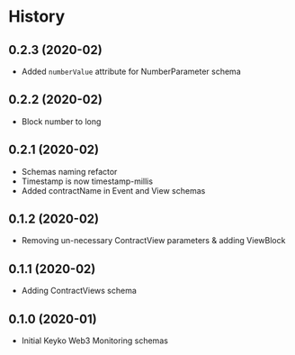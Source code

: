 History
=======


0.2.3 (2020-02)
------------------

* Added `numberValue` attribute for NumberParameter schema


0.2.2 (2020-02)
------------------

* Block number to long


0.2.1 (2020-02)
------------------

* Schemas naming refactor
* Timestamp is now timestamp-millis
* Added contractName in Event and View schemas

0.1.2 (2020-02)
------------------

* Removing un-necessary ContractView parameters & adding ViewBlock


0.1.1 (2020-02)
------------------

* Adding ContractViews schema


0.1.0 (2020-01)
------------------

* Initial Keyko Web3 Monitoring schemas


